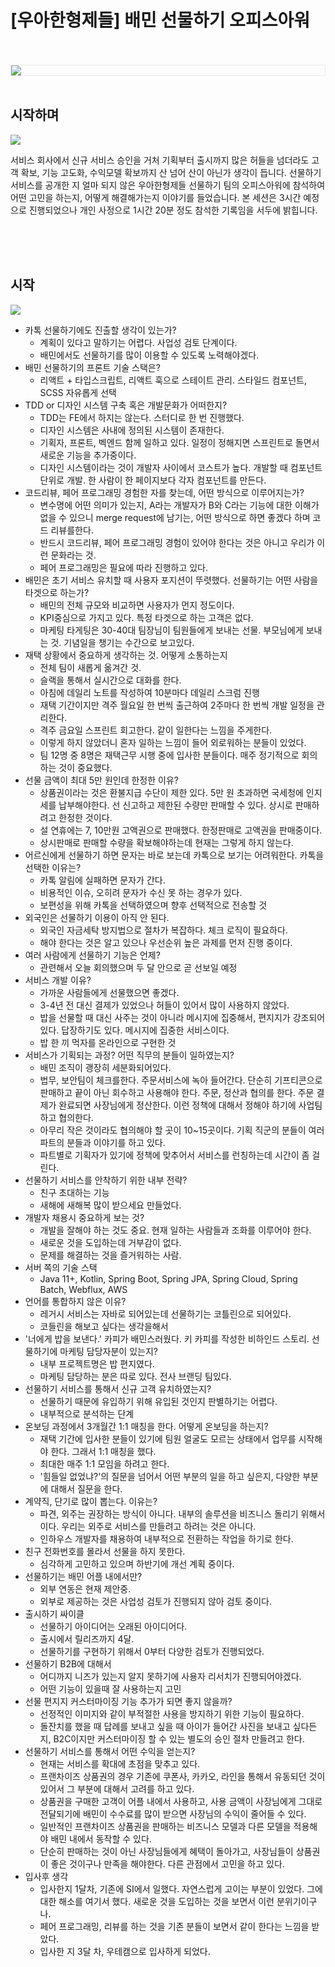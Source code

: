 # [우아한형제들] 배민 선물하기 오피스아워 

<br />
<br />
<img src="https://github.com/KoEonYack/Tistory-Coveant/blob/master/Article/Note/%EB%B0%B0%EB%AF%BC_%EC%84%A0%EB%AC%BC%ED%95%98%EA%B8%B0_%EC%98%A4%ED%94%BC%EC%8A%A4%EC%95%84%EC%9B%8C/img/cover.png?raw=true" align="center" style="display: block; margin: 0px auto; display: block; height: auto; border:1px solid #eaeaea; padding: 0px;" width="" >
<br />

## 시작하며

<img src="https://github.com/KoEonYack/Tistory-Coveant/blob/master/Article/Note/%EB%B0%B0%EB%AF%BC_%EC%84%A0%EB%AC%BC%ED%95%98%EA%B8%B0_%EC%98%A4%ED%94%BC%EC%8A%A4%EC%95%84%EC%9B%8C/img/line.png?raw=true">
<br />

서비스 회사에서 신규 서비스 승인을 거처 기획부터 출시까지 많은 허들을 넘더라도 고객 확보, 기능 고도화, 수익모델 확보까지 산 넘어 산이 아닌가 생각이 듭니다. 선물하기 서비스를 공개한 지 얼마 되지 않은 우아한형제들 선물하기 팀의 오피스아워에 참석하여 어떤 고민을 하는지, 어떻게 해결해가는지 이야기를 들었습니다. 본 세션은 3시간 예정으로 진행되었으나 개인 사정으로 1시간 20분 정도 참석한 기록임을 서두에 밝힙니다.

<br />
<br />
<br />


## 시작

<img src="https://github.com/KoEonYack/Tistory-Coveant/blob/master/Article/Note/%EB%B0%B0%EB%AF%BC_%EC%84%A0%EB%AC%BC%ED%95%98%EA%B8%B0_%EC%98%A4%ED%94%BC%EC%8A%A4%EC%95%84%EC%9B%8C/img/line.png?raw=true">
<br />

- 카톡 선물하기에도 진출할 생각이 있는가?
    - 계획이 있다고 말하기는 어렵다. 사업성 검토 단계이다.
    - 배민에서도 선물하기를 많이 이용할 수 있도록 노력해야겠다.
- 배민 선물하기의 프론트 기술 스택은?
    - 리액트 + 타입스크립트, 리액트 훅으로 스테이트 관리. 스타일드 컴포넌트, SCSS 자유롭게 선택
- TDD or 디자인 시스템 구축 혹은 개발문화가 어떠한지?
    - TDD는 FE에서 하지는 않는다. 스터디로 한 번 진행했다.
    - 디자인 시스템은 사내에 정의된 시스템이 존재한다.
    - 기획자, 프론트, 벡엔드 함께 일하고 있다. 일정이 정해지면 스프린트로 돌면서 새로운 기능을 추가중이다.
    - 디자인 시스템이라는 것이 개발자 사이에서 코스트가 높다. 개발할 때 컴포넌트 단위로 개발. 한 사람이 한 페이지보다 각자 컴포넌트를 만든다.
- 코드리뷰, 페어 프로그래밍 경험한 자를 찾는데, 어떤 방식으로 이루어지는가?
    - 변수명에 어떤 의미가 있는지, A라는 개발자가 B와 C라는 기능에 대한 이해가 없을 수 있으니 merge request에 남기는, 어떤 방식으로 하면 좋겠다 하며 코드 리뷰를한다.
    - 반드시 코드리뷰, 페어 프로그래밍 경험이 있어야 한다는 것은 아니고 우리가 이런 문화라는 것.
    - 페어 프로그래밍은 필요에 따라 진행하고 있다.
- 배민은 초기 서비스 유치할 때 사용자 포지션이 뚜렷했다. 선물하기는 어떤 사람을 타겟으로 하는가?
    - 배민의 전체 규모와 비교하면 사용자가 먼지 정도이다.
    - KPI중심으로 가지고 있다. 특정 타겟으로 하는 고객은 없다.
    - 마케팅 타게팅은 30-40대 팀장님이 팀원들에게 보내는 선물. 부모님에게 보내는 것. 기념일을 챙기는 수간으로 보고있다.
- 재택 상황에서 중요하게 생각하는 것. 어떻게 소통하는지
    - 전체 팀이 새롭게 옮겨간 것.
    - 슬랙을 통해서 실시간으로 대화를 한다.
    - 아침에 데일리 노트를 작성하여 10분마다 데일리 스크럼 진행
    - 재택 기간이지만 격주 월요일 한 번씩 출근하여 2주마다 한 번씩 개발 일정을 관리한다.
    - 격주 금요일 스프린트 회고한다. 같이 일한다는 느낌을 주게한다.
    - 이렇게 하지 않았더니 혼자 일하는 느낌이 들어 외로워하는 분들이 있었다.
    - 팀 12명 중 8명은 재택근무 시행 중에 입사한 분들이다. 매주 정기적으로 회의하는 것이 중요했다.
- 선물 금액이 최대 5만 원인데 한정한 이유?
    - 상품권이라는 것은 환불지급 수단이 제한 있다. 5만 원 초과하면 국세청에 인지세를 납부해야한다. 선 신고하고 제한된 수량만 판매할 수 있다. 상시로 판매하려고 한정한 것이다.
    - 설 연휴에는 7, 10만원 고액권으로 판매했다. 한정판매로 고액권을 판매중이다.
    - 상시판매로 판매할 수량을 확보해야하는데 현재는 그렇게 하지 않는다.
- 어르신에게 선물하기 하면 문자는 바로 보는데 카톡으로 보기는 어려워한다. 카톡을 선택한 이유는?
    - 카톡 알림에 실패하면 문자가 간다.
    - 비용적인 이슈, 오히려 문자가 수신 못 하는 경우가 있다.
    - 보편성을 위해 카톡을 선택하였으며 향후 선택적으로 전송할 것
- 외국인은 선물하기 이용이 아직 안 된다.
    - 외국인 자금세탁 방지법으로 절차가 복잡하다. 체크 로직이 필요하다.
    - 해야 한다는 것은 알고 있으나 우선순위 높은 과제를 먼저 진행 중이다.
- 여러 사람에게 선물하기 기능은 언제?
    - 관련해서 오늘 회의했으며 두 달 안으로 곧 선보일 예정
- 서비스 개발 이유?
    - 가까운 사람들에게 선물했으면 좋겠다.
    - 3-4년 전 대신 결제가 있었으나 허들이 있어서 많이 사용하지 않았다.
    - 밥을 선물할 때 대신 사주는 것이 아니라 메시지에 집중해서, 편지지가 강조되어있다. 답장하기도 있다. 메시지에 집중한 서비스이다.
    - 밥 한 끼 먹자를 온라인으로 구현한 것
- 서비스가 기획되는 과정? 어떤 직무의 분들이 일하였는지?
    - 배민 조직이 괭장히 세분화되어있다.
    - 법무, 보안팀이 체크를한다. 주문서비스에 녹아 들어간다. 단순히 기프티콘으로 판매하고 끝이 아닌 회수하고 사용해야 한다. 주문, 정산과 협의를 한다. 주문 결제가 완료되면 사장님에게 정산한다. 이런 정책에 대해서 정해야 하기에 사업팀하고 협의한다.
    - 아무리 작은 것이라도 협의해야 할 곳이 10~15곳이다. 기획 직군의 분들이 여러파트의 분들과 이야기를 하고 있다.
    - 파트별로 기획자가 있기에 정책에 맞추어서 서비스를 런칭하는데 시간이 좀 걸린다.
- 선물하기 서비스를 안착하기 위한 내부 전략?
    - 친구 초대하는 기능
    - 새해에 새해복 많이 받으세요 만들었다.
- 개발자 채용시 중요하게 보는 것?
    - 개발을 잘해야 하는 것도 중요. 현재 일하는 사람들과 조화를 이루어야 한다.
    - 새로운 것을 도입하는데 거부감이 없다.
    - 문제를 해결하는 것을 즐거워하는 사람.
- 서버 쪽의 기술 스택
    - Java 11+, Kotlin, Spring Boot, Spring JPA, Spring Cloud, Spring Batch, Webflux, AWS
- 언어를 통합하지 않은 이유?
    - 레거시 서비스는 자바로 되어있는데 선물하기는 코틀린으로 되어있다.
    - 코들린을 해보고 싶다는 생각을해서
- '너에게 밥을 보낸다.' 카피가 배민스러웠다. 키 카피를 작성한 비하인드 스토리. 선물하기에 마케팅 담당자분이 있는지?
    - 내부 프로젝트명은 밥 편지였다.
    - 마케팅 담당하는 분은 따로 있다. 전사 브랜딩 팀있다.
- 선물하기 서비스를 통해서 신규 고객 유치하였는지?
    - 선물하기 때문에 유입하기 위해 유입된 것인지 판별하기는 어렵다.
    - 내부적으로 분석하는 단계
- 온보딩 과정에서 3개월간 1:1 매칭을 한다. 어떻게 온보딩을 하는지?
    - 재택 기간에 입사한 분들이 있기에 팀원 얼굴도 모르는 상태에서 업무를 시작해야 한다. 그래서 1:1 매칭을 했다.
    - 최대한 매주 1:1 모임을 하려고 한다.
    - '힘들일 없었냐?'의 질문을 넘어서 어떤 부분의 일을 하고 싶은지, 다양한 부분에 대해서 질문을 한다.
- 계약직, 단기로 많이 뽑는다. 이유는?
    - 파견, 외주는 권장하는 방식이 아니다. 내부의 솔루션을 비즈니스 돌리기 위해서이다. 우리는 외주로 서비스를 만들려고 하려는 것은 아니다.
    - 인하우스 개발자를 채용하여 내부적으로 전환하는 작업을 하기로 한다.
- 친구 전화번호를 몰라서 선물을 하지 못한다.
    - 심각하게 고민하고 있으며 하반기에 개선 계획 중이다.
- 선물하기는 배민 어플 내에서만?
    - 외부 연동은 현재 제안중.
    - 외부로 제공하는 것은 사업성 검토가 진행되지 않아 검토 중이다.
- 출시하기 싸이클
    - 선물하기 아이디어는 오래된 아이디어다.
    - 출시에서 릴리즈까지 4달.
    - 선물하기를 구현하기 위해서 0부터 다양한 검토가 진행되었다.
- 선물하기 B2B에 대해서
    - 어디까지 니즈가 있는지 알지 못하기에 사용자 리서치가 진행되어야겠다.
    - 어떤 기능이 있을때 잘 사용하는지 고민
- 선물 편지지 커스터마이징 기능 추가가 되면 좋지 않을까?
    - 선정적인 이미지와 같이 부적절한 사용을 방지하기 위한 기능이 필요하다.
    - 돌잔치를 했을 때 답례를 보내고 싶을 때 아이가 들어간 사진을 보내고 싶다든지, B2C이지만 커스터마이징 할 수 있는 별도의 승인 절차 만들려고 한다.
- 선물하기 서비스를 통해서 어떤 수익을 얻는지?
    - 현재는 서비스를 확대에 초점을 맞추고 있다.
    - 프랜차이즈 상품권의 경우 기존에 쿠폰사, 카카오, 라인을 통해서 유동되던 것이 있어서 그 부분에 대해서 고려를 하고 있다.
    - 상품권을 구매한 고객이 어플 내에서 사용하고, 사용 금액이 사장님에게 그대로 전달되기에 배민이 수수료를 많이 받으면 사장님의 수익이 줄어들 수 있다.
    - 일반적인 프랜차이즈 상품권을 판매하는 비즈니스 모델과 다른 모델을 적용해야 배민 내에서 동작할 수 있다.
    - 단순히 판매하는 것이 아닌 사장님들에게 혜택이 돌아가고, 사장님들이 상품권이 좋은 것이구나 만족을  해야한다. 다른 관점에서 고민을 하고 있다.
- 입사후 생각
    - 입사한지 1달차, 기존에 SI에서 일했다. 자연스럽게 고이는 부분이 있었다. 그에 대한 해소를 여기서 했다. 새로운 것을 도입하는 것을 보면서 이런 분위기이구나.
    - 페어 프로그래밍, 리뷰를 하는 것을 기존 분들이 보면서 같이 한다는 느낌을 받았다.
    - 입사한 지 3달 차, 우테캠으로 입사하게 되었다.